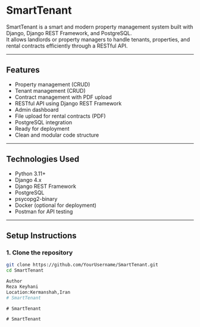 # SmartTenant

SmartTenant is a smart and modern property management system built with Django, Django REST Framework, and PostgreSQL.  
It allows landlords or property managers to handle tenants, properties, and rental contracts efficiently through a RESTful API.

---

## Features

- Property management (CRUD)
- Tenant management (CRUD)
- Contract management with PDF upload
- RESTful API using Django REST Framework
- Admin dashboard
- File upload for rental contracts (PDF)
- PostgreSQL integration
- Ready for deployment
- Clean and modular code structure

---

## Technologies Used

- Python 3.11+
- Django 4.x
- Django REST Framework
- PostgreSQL
- psycopg2-binary
- Docker (optional for deployment)
- Postman for API testing

---

## Setup Instructions

### 1. Clone the repository

```bash
git clone https://github.com/YourUsername/SmartTenant.git
cd SmartTenant

Author
Reza Keyhani
Location:Kermanshah,Iran
#   S m a r t T e n a n t 
 
 #   S m a r t T e n a n t 
 
 #   S m a r t T e n a n t 
 
 
